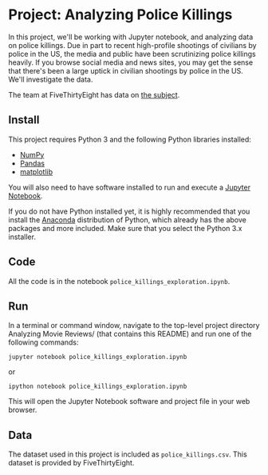 # Project: Analyzing Police Killings

In this project, we'll be working with Jupyter notebook, and analyzing data on police killings. Due in part to recent high-profile shootings of civilians by police in the US, the media and public have been scrutinizing police killings heavily. If you browse social media and news sites, you may get the sense that there's been a large uptick in civilian shootings by police in the US. We'll investigate the data. 

The team at FiveThirtyEight has data on [the subject](https://github.com/fivethirtyeight/data/tree/master/police-killings). 

## Install
This project requires Python 3 and the following Python libraries installed:

- [NumPy](http://www.numpy.org/)
- [Pandas](http://pandas.pydata.org)
- [matplotlib](http://matplotlib.org/)

You will also need to have software installed to run and execute a [Jupyter Notebook](http://ipython.org/notebook.html).

If you do not have Python installed yet, it is highly recommended that you install the [Anaconda](http://continuum.io/downloads) distribution of Python, which already has the above packages and more included. Make sure that you select the Python 3.x installer.

## Code
All the code is in the notebook `police_killings_exploration.ipynb`.

## Run
In a terminal or command window, navigate to the top-level project directory Analyzing Movie Reviews/ (that contains this README) and run one of the following commands:

```
jupyter notebook police_killings_exploration.ipynb
```

or
```
ipython notebook police_killings_exploration.ipynb
```
This will open the Jupyter Notebook software and project file in your web browser.

## Data
The dataset used in this project is included as `police_killings.csv`. This dataset is provided by FiveThirtyEight.
